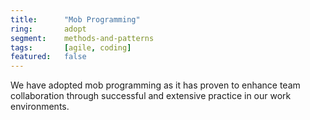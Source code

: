 ```yaml
---
title:      "Mob Programming"
ring:       adopt
segment:    methods-and-patterns
tags:       [agile, coding]
featured:   false
---
```


We have adopted mob programming as it has proven to enhance team collaboration through successful and extensive practice in our work environments.

